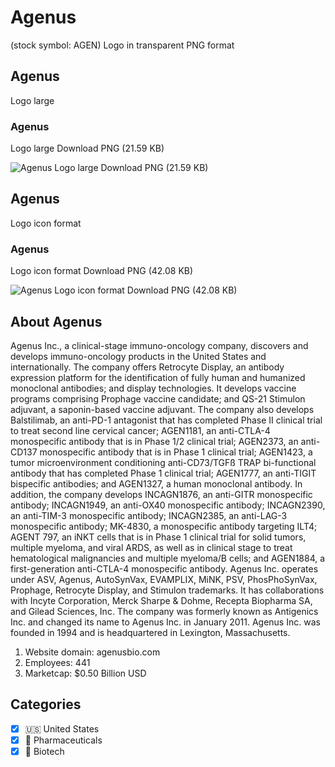 # Agenus
 (stock symbol: AGEN) Logo in transparent PNG format

## Agenus
 Logo large

### Agenus
 Logo large Download PNG (21.59 KB)

![Agenus
 Logo large Download PNG (21.59 KB)](/img/orig/AGEN_BIG-a546b429.png)

## Agenus
 Logo icon format

### Agenus
 Logo icon format Download PNG (42.08 KB)

![Agenus
 Logo icon format Download PNG (42.08 KB)](/img/orig/AGEN-3bc260a7.png)

## About Agenus


Agenus Inc., a clinical-stage immuno-oncology company, discovers and develops immuno-oncology products in the United States and internationally. The company offers Retrocyte Display, an antibody expression platform for the identification of fully human and humanized monoclonal antibodies; and display technologies. It develops vaccine programs comprising Prophage vaccine candidate; and QS-21 Stimulon adjuvant, a saponin-based vaccine adjuvant. The company also develops Balstilimab, an anti-PD-1 antagonist that has completed Phase II clinical trial to treat second line cervical cancer; AGEN1181, an anti-CTLA-4 monospecific antibody that is in Phase 1/2 clinical trial; AGEN2373, an anti-CD137 monospecific antibody that is in Phase 1 clinical trial; AGEN1423, a tumor microenvironment conditioning anti-CD73/TGFß TRAP bi-functional antibody that has completed Phase 1 clinical trial; AGEN1777, an anti-TIGIT bispecific antibodies; and AGEN1327, a human monoclonal antibody. In addition, the company develops INCAGN1876, an anti-GITR monospecific antibody; INCAGN1949, an anti-OX40 monospecific antibody; INCAGN2390, an anti-TIM-3 monospecific antibody; INCAGN2385, an anti-LAG-3 monospecific antibody; MK-4830, a monospecific antibody targeting ILT4; AGENT 797, an iNKT cells that is in Phase 1 clinical trial for solid tumors, multiple myeloma, and viral ARDS, as well as in clinical stage to treat hematological malignancies and multiple myeloma/B cells; and AGEN1884, a first-generation anti-CTLA-4 monospecific antibody. Agenus Inc. operates under ASV, Agenus, AutoSynVax, EVAMPLIX, MiNK, PSV, PhosPhoSynVax, Prophage, Retrocyte Display, and Stimulon trademarks. It has collaborations with Incyte Corporation, Merck Sharpe & Dohme, Recepta Biopharma SA, and Gilead Sciences, Inc. The company was formerly known as Antigenics Inc. and changed its name to Agenus Inc. in January 2011. Agenus Inc. was founded in 1994 and is headquartered in Lexington, Massachusetts.

1. Website domain: agenusbio.com
2. Employees: 441
3. Marketcap: $0.50 Billion USD


## Categories
- [x] 🇺🇸 United States
- [x] 💊 Pharmaceuticals
- [x] 🧬 Biotech
